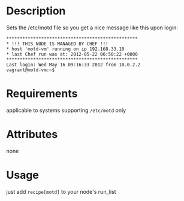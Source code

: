 Description
===========

Sets the /etc/motd file so you get a nice message like this upon login:

```
*************************************************
* !!! THIS NODE IS MANAGED BY CHEF !!!
* host 'motd-vm' running on ip 192.168.33.10
* last Chef run was at: 2012-05-22 06:50:22 +0000
*************************************************
Last login: Wed May 16 09:16:33 2012 from 10.0.2.2
vagrant@motd-vm:~$
```

Requirements
============

applicable to systems supporting `/etc/motd` only

Attributes
==========

none

Usage
=====

just add `recipe[motd]` to your node's run_list